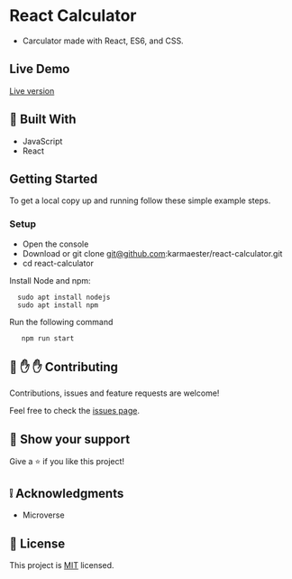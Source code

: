 # React Calculator

- Carculator made with React, ES6, and CSS.

## Live Demo

[Live version](https://math-magicians-karmaester.herokuapp.com/)

## :hammer: Built With

- JavaScript
- React

## Getting Started

To get a local copy up and running follow these simple example steps.

### Setup

- Open the console
- Download or git clone git@github.com:karmaester/react-calculator.git
- cd react-calculator

Install Node and npm:

```
  sudo apt install nodejs
  sudo apt install npm
```

Run the following command

```
   npm run start
```

## 🤝 :raised_hand: :raised_hand: Contributing

Contributions, issues and feature requests are welcome!

Feel free to check the [issues page](https://github.com/karmaester/react-calculator/issues).

## :muscle: Show your support

Give a ⭐️ if you like this project!

## :grey_exclamation: Acknowledgments

- Microverse

## 📝 License

This project is [MIT](https://opensource.org/licenses/MIT) licensed.